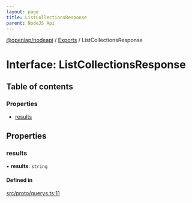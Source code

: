 ```yaml
---
layout: page
title: ListCollectionsResponse
parent: NodeJS Api
---
```

[@openiap/nodeapi](../README.html) / [Exports](../modules.html) / ListCollectionsResponse

# Interface: ListCollectionsResponse

## Table of contents

### Properties

- [results](ListCollectionsResponse.html#results)

## Properties

### results

• **results**: `string`

#### Defined in

[src/proto/querys.ts:11](https://github.com/openiap/nodeapi/blob/a6b5438/src/proto/querys.ts#L11)
